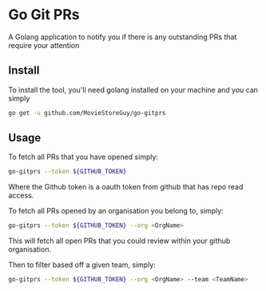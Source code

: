 # Go Git PRs

A Golang application to notify you if there is any outstanding PRs that require your attention


## Install
To install the tool, you'll need golang installed on your machine and you can simply
```sh
go get -u github.com/MovieStoreGuy/go-gitprs
```

## Usage
To fetch all PRs that you have opened simply:
```sh
go-gitprs --token ${GITHUB_TOKEN}
```
Where the Github token is a oauth token from github that has repo read access.

To fetch all PRs opened by an organisation you belong to, simply:
```sh
go-gitprs --token ${GITHUB_TOKEN} --org <OrgName>
```

This will fetch all open PRs that you could review within your github organisation.

Then to filter based off a given team, simply:
```sh
go-gitprs --token ${GITHUB_TOKEN} --org <OrgName> --team <TeamName>
```
